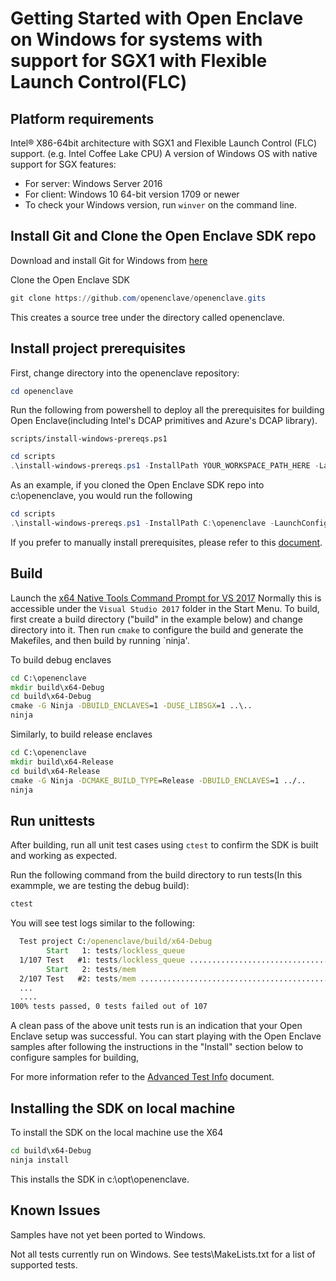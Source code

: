 # Getting Started with Open Enclave on Windows for systems with support for SGX1 with Flexible Launch Control(FLC)

## Platform requirements

Intel® X86-64bit architecture with SGX1 and Flexible Launch Control (FLC) support. (e.g. Intel Coffee Lake CPU)
A version of Windows OS with native support for SGX features:
- For server: Windows Server 2016
- For client: Windows 10 64-bit version 1709 or newer
- To check your Windows version, run `winver` on the command line.

## Install Git and Clone the Open Enclave SDK repo

Download and install Git for Windows from [here](https://git-scm.com/download/win)

Clone the Open Enclave SDK

```powershell
git clone https://github.com/openenclave/openenclave.gits
```

This creates a source tree under the directory called openenclave.

## Install project prerequisites

First, change directory into the openenclave repository:

```powershell
cd openenclave
```

Run the following from powershell to deploy all the prerequisites for building Open Enclave(including Intel's DCAP primitives and Azure's DCAP library).

```scripts/install-windows-prereqs.ps1```

```powershell
cd scripts
.\install-windows-prereqs.ps1 -InstallPath YOUR_WORKSPACE_PATH_HERE -LaunchConfiguration SGX1FLC -DCAPClientType Azure
```

As an example, if you cloned the Open Enclave SDK repo into c:\openenclave, you would run the following

```powershell
cd scripts
.\install-windows-prereqs.ps1 -InstallPath C:\openenclave -LaunchConfiguration SGX1FLC -DCAPClientType Azure
```

If you prefer to manually install prerequisites, please refer to this [document](WindowsManualInstallPrereqs.md).

## Build

Launch the [x64 Native Tools Command Prompt for VS 2017](
https://docs.microsoft.com/en-us/dotnet/framework/tools/developer-command-prompt-for-vs)
Normally this is accessible under the `Visual Studio 2017` folder in the Start Menu.
To build, first create a build directory ("build" in the example below) and change directory into it.
Then run `cmake` to configure the build and generate the Makefiles, and then build by running `ninja'.

To build debug enclaves
```cmd
cd C:\openenclave
mkdir build\x64-Debug
cd build\x64-Debug
cmake -G Ninja -DBUILD_ENCLAVES=1 -DUSE_LIBSGX=1 ..\..
ninja
```

Similarly, to build release enclaves
```cmd
cd C:\openenclave
mkdir build\x64-Release
cd build\x64-Release
cmake -G Ninja -DCMAKE_BUILD_TYPE=Release -DBUILD_ENCLAVES=1 ../..
ninja
```

## Run unittests

After building, run all unit test cases using `ctest` to confirm the SDK is built and working as expected.

Run the following command from the build directory to run tests(In this exammple, we are testing the debug build):

```cmd
ctest
```

You will see test logs similar to the following:

```cmd
  Test project C:/openenclave/build/x64-Debug
        Start   1: tests/lockless_queue
  1/107 Test   #1: tests/lockless_queue ..................................   Passed    3.49 sec
        Start   2: tests/mem
  2/107 Test   #2: tests/mem .............................................   Passed    0.01 sec
  ...
  ....
100% tests passed, 0 tests failed out of 107
```

A clean pass of the above unit tests run is an indication that your Open Enclave setup was successful. You can start playing with the Open Enclave samples after following the instructions in the "Install" section below to configure samples for building,

For more information refer to the [Advanced Test Info](AdvancedTestInfo.md) document.

## Installing the SDK on local machine

To install the SDK on the local machine use the X64 
```cmd
cd build\x64-Debug
ninja install
```
This installs the SDK in c:\opt\openenclave.

## Known Issues

Samples have not yet been ported to Windows.

Not all tests currently run on Windows. See tests\MakeLists.txt for a list of supported tests.

